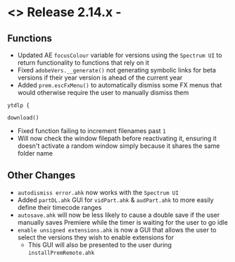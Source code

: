 # <> Release 2.14.x - 

## Functions
- Updated AE `focusColour` variable for versions using the `Spectrum UI` to return functionality to functions that rely on it
- Fixed `adobeVers.__generate()` not generating symbolic links for beta versions if their year version is ahead of the current year
- Added `prem.escFxMenu()` to automatically dismiss some FX menus that would otherwise require the user to manually dismiss them

`ytdlp {`

`download()`
- Fixed function failing to increment filenames past `1`
- Will now check the window filepath before reactivating it, ensuring it doesn't activate a random window simply because it shares the same folder name

## Other Changes
- `autodismiss error.ahk` now works with the `Spectrum UI`
- Added `partDL.ahk` GUI for `vidPart.ahk` & `audPart.ahk` to more easily define their timecode ranges
- `autosave.ahk` will now be less likely to cause a double save if the user manually saves Premiere while the timer is waiting for the user to go idle
- `enable unsigned extensions.ahk` is now a GUI that allows the user to select the versions they wish to enable extensions for
    - This GUI will also be presented to the user during `installPremRemote.ahk`